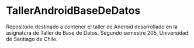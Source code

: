 # TallerAndroidBaseDeDatos
Repositorio destinado a contener el taller de Android desarrollado en la asignatura de Taller de Base de Datos. Segundo semestre 205, Universidad de Santiago de Chile.
